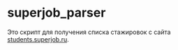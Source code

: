 # superjob_parser

Это скрипт для получения списка стажировок с сайта [students.superjob.ru](https://students.superjob.ru/).
